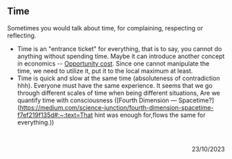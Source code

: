 ## Time

Sometimes you would talk about time, for complaining, respecting or reflecting.

- Time is an "entrance ticket" for everything, that is to say, you cannot do anything without spending time. Maybe it can introduce another concept in economics -- [Opportunity cost](https://en.wikipedia.org/wiki/Opportunity_cost). Since one cannot manipulate the time, we need to utilize it, put it to the local maximum at least.
- Time is quick and slow at the same time (absoluteness of contradiction hhh). Everyone must have the same experience. It seems that we go through different scales of time when being different situations, Are we quantify time with consciousness ([Fourth Dimension — Spacetime?](https://medium.com/science-junction/fourth-dimension-spacetime-f7ef219f135d#:~:text=That hint was enough for,flows the same for everything.))

<br>

<p align="right">23/10/2023</p>